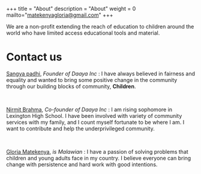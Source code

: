 +++
title = "About"
description = "About"
weight = 0
mailto="matekenyagloria@gmail.com"
+++

We are a non-profit extending the reach of education to children around the world who have limited access educational tools and material.

# Contact us
[Sangya padhi](mailto:sangya@daaya.org), *Founder of Daaya Inc* : 
I have always believed in fairness and equality and wanted to bring
some positive change in the community through our building blocks of community, **Children**.

<br>

[Nirmit Brahma](mailto:nirmit@daaya.org), *Co-founder of Daaya Inc* : 
I am rising sophomore in Lexington High School. I have been
involved with variety of community services with my family,
and I count myself fortunate to be where I am. I want to
contribute and help the underprivileged community.

<br>

[Gloria Matekenya](mailto:gloria@daaya.org), *is Malawian* : 
I have a passion of solving problems that children and young adults face 
in my country. I believe everyone can bring change with persistence and hard work with good
intentions.
